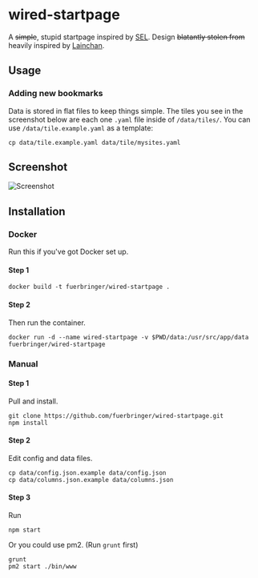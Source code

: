 # wired-startpage

A ~~simple~~, stupid startpage inspired by [SEL](https://en.wikipedia.org/wiki/Serial_Experiments_Lain). Design ~~blatantly stolen from~~ heavily inspired by [Lainchan](https://lainchan.org).

## Usage

### Adding new bookmarks

Data is stored in flat files to keep things simple. The tiles you see in the screenshot below are each one `.yaml` file inside of `/data/tiles/`. You can use `/data/tile.example.yaml` as a template:

```cp data/tile.example.yaml data/tile/mysites.yaml```

## Screenshot

![Screenshot](https://raw.githubusercontent.com/fuerbringer/wired-startpage/master/screenshot.png)

## Installation

### Docker

Run this if you've got Docker set up.

#### Step 1

```
docker build -t fuerbringer/wired-startpage .
```

#### Step 2

Then run the container.

```
docker run -d --name wired-startpage -v $PWD/data:/usr/src/app/data fuerbringer/wired-startpage
```


### Manual

#### Step 1

Pull and install.

```
git clone https://github.com/fuerbringer/wired-startpage.git
npm install
```

#### Step 2

Edit config and data files.

```
cp data/config.json.example data/config.json
cp data/columns.json.example data/columns.json
```

#### Step 3

Run

```
npm start
```

Or you could use pm2. (Run `grunt` first)

```
grunt
pm2 start ./bin/www
```
